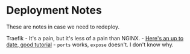 # Deployment Notes

These are notes in case we need to redeploy.

Traefik
	- It's a pain, but it's less of a pain than NGINX.
	- [Here's an up to date, good tutorial](https://www.digitalocean.com/community/tutorials/how-to-use-traefik-as-a-reverse-proxy-for-docker-containers-on-ubuntu-18-04)
	- `ports` works, `expose` doesn't. I don't know why.
